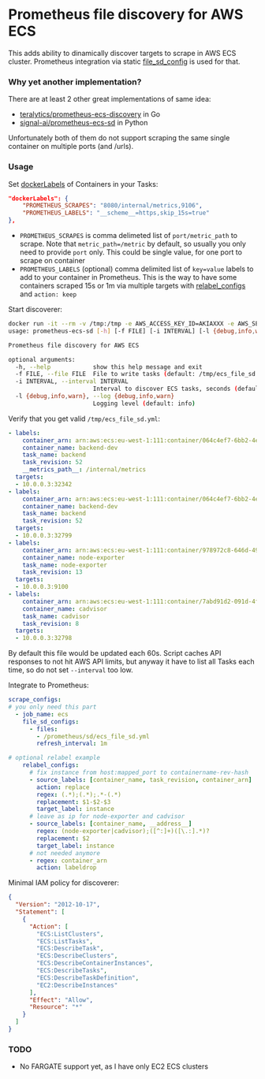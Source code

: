 # Prometheus file discovery for AWS ECS

This adds ability to dinamically discover targets to scrape in AWS ECS cluster. Prometheus integration via static [file_sd_config](https://prometheus.io/docs/prometheus/latest/configuration/configuration/#file_sd_config) is used for that.

### Why yet another implementation?
There are at least 2 other great implementations of same idea:
 - [teralytics/prometheus-ecs-discovery](https://github.com/teralytics/prometheus-ecs-discovery) in Go
 - [signal-ai/prometheus-ecs-sd](https://github.com/signal-ai/prometheus-ecs-sd) in Python

Unfortunately both of them do not support scraping the same single container on multiple ports (and /urls).

### Usage

Set [dockerLabels](https://docs.aws.amazon.com/AmazonECS/latest/developerguide/task_definition_parameters.html#container_definition_labels) of Containers in your Tasks:
```json
"dockerLabels": {
    "PROMETHEUS_SCRAPES": "8080/internal/metrics,9106",
    "PROMETHEUS_LABELS": "__scheme__=https,skip_15s=true"
},
```
- `PROMETHEUS_SCRAPES` is comma delimeted list of `port/metric_path` to scrape. Note that `metric_path=/metric` by default, so usually you only need to provide `port` only. This could be single value, for one port to scrape on container
- `PROMETHEUS_LABELS` (optional) comma delimited list of `key=value` labels to add to your container in Prometheus. This is the way to have some containers scraped 15s or 1m via multiple targets with [relabel_configs](https://prometheus.io/docs/prometheus/latest/configuration/configuration/#relabel_config) and `action: keep`

Start discoverer:
```bash
docker run -it --rm -v /tmp:/tmp -e AWS_ACCESS_KEY_ID=AKIAXXX -e AWS_SECRET_ACCESS_KEY=xxx -e AWS_DEFAULT_REGION=eu-west-1 sepa/ecs-sd -h
usage: prometheus-ecs-sd [-h] [-f FILE] [-i INTERVAL] [-l {debug,info,warn}]

Prometheus file discovery for AWS ECS

optional arguments:
  -h, --help            show this help message and exit
  -f FILE, --file FILE  File to write tasks (default: /tmp/ecs_file_sd.yml)
  -i INTERVAL, --interval INTERVAL
                        Interval to discover ECS tasks, seconds (default: 60)
  -l {debug,info,warn}, --log {debug,info,warn}
                        Logging level (default: info)
```
Verify that you get valid `/tmp/ecs_file_sd.yml`:
```yaml
- labels:
    container_arn: arn:aws:ecs:eu-west-1:111:container/064c4ef7-6bb2-4ec3-b619-e0d6896f52c4
    container_name: backend-dev
    task_name: backend
    task_revision: 52
    __metrics_path__: /internal/metrics
  targets:
  - 10.0.0.3:32342
- labels:
    container_arn: arn:aws:ecs:eu-west-1:111:container/064c4ef7-6bb2-4ec3-b619-e0d6896f52c4
    container_name: backend-dev
    task_name: backend
    task_revision: 52
  targets:
  - 10.0.0.3:32799
- labels:
    container_arn: arn:aws:ecs:eu-west-1:111:container/978972c8-646d-49cc-9933-4bb3daa2eeea
    container_name: node-exporter
    task_name: node-exporter
    task_revision: 13
  targets:
  - 10.0.0.3:9100
- labels:
    container_arn: arn:aws:ecs:eu-west-1:111:container/7abd91d2-091d-4f12-80a7-14c279260aac
    container_name: cadvisor
    task_name: cadvisor
    task_revision: 8
  targets:
  - 10.0.0.3:32798
```
By default this file would be updated each 60s. Script caches API responses to not hit AWS API limits, but anyway it have to list all Tasks each time, so do not set `--interval` too low.

Integrate to Prometheus:
```yaml
scrape_configs:
# you only need this part
  - job_name: ecs
    file_sd_configs:
      - files:
        - /prometheus/sd/ecs_file_sd.yml
        refresh_interval: 1m

# optional relabel example 
    relabel_configs:
      # fix instance from host:mapped_port to containername-rev-hash
      - source_labels: [container_name, task_revision, container_arn]
        action: replace
        regex: (.*);(.*);.*-(.*)
        replacement: $1-$2-$3
        target_label: instance
      # leave as ip for node-exporter and cadvisor
      - source_labels: [container_name, __address__]
        regex: (node-exporter|cadvisor);([^:]+)([\.:].*)?
        replacement: $2
        target_label: instance
      # not needed anymore
      - regex: container_arn
        action: labeldrop
```

Minimal IAM policy for discoverer:
```json
{
  "Version": "2012-10-17",
  "Statement": [
    {
      "Action": [
        "ECS:ListClusters",
        "ECS:ListTasks",
        "ECS:DescribeTask",
        "ECS:DescribeClusters",
        "ECS:DescribeContainerInstances",
        "ECS:DescribeTasks",
        "ECS:DescribeTaskDefinition",
        "EC2:DescribeInstances"
      ],
      "Effect": "Allow",
      "Resource": "*"
    }
  ]
}
```

### TODO
 - No FARGATE support yet, as I have only EC2 ECS clusters

